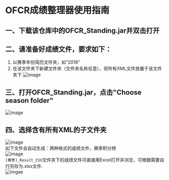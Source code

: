 # OFCR成绩整理器使用指南  
## 一、下载该仓库中的OFCR_Standing.jar并双击打开  
## 二、请准备好成绩文件，要求如下：  
1. 以赛季年份简历文件夹，如“2018”  
2. 在该文件夹下新建文件夹（文件夹名称任意），将所有XML文件放置于该文件夹下 
![image](https://i.ibb.co/wQ1ZB5q/TIM-20190102222722.png)  
## 三、打开OFCR_Standing.jar，点击"Choose season folder"  
![image](https://i.ibb.co/vYy3c1Q/TIM-20190102222809.png)  
## 四、选择含有所有XML的子文件夹  
![image](https://i.ibb.co/ft32K3P/TIM-20190102222851.png)  
如下文件会自动生成：两种格式的成绩文件，赛季积分榜  
![image](https://i.ibb.co/d5yDyb8/TIM-20190102223003.png)  
`[赛季]_Result_CSV`文件夹下的成绩文件可直接用Excel打开并浏览，可根据需要自行另存为.xlsx文件.   
![imgae](https://i.ibb.co/6w5Dg7r/TIM-20190102223033.png)   